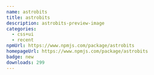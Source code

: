 ```yaml
---
name: astrobits
title: astrobits
description: astrobits-preview-image
categories:
  - css+ui
  - recent
npmUrl: https://www.npmjs.com/package/astrobits
homepageUrl: https://www.npmjs.com/package/astrobits
badge: new
downloads: 299
---
```

